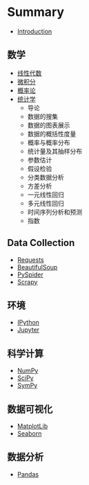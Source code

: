 # Summary

* [Introduction](README.md)

## 数学

* [线性代数](mathematics/linear-algebra.md)
* [微积分](mathematics/calculus.md)
* [概率论](mathematics/probability-theory.md)
* [统计学](mathematics/statistics.md)
  * 导论
  * 数据的搜集
  * 数据的图表展示
  * 数据的概括性度量
  * 概率与概率分布
  * 统计量及其抽样分布
  * 参数估计
  * 假设检验
  * 分类数据分析
  * 方差分析
  * 一元线性回归
  * 多元线性回归
  * 时间序列分析和预测
  * 指数

## Data Collection

* [Requests](data-collection/requests.md)
* [BeautifulSoup](data-collection/beautifulsoup.md)
* [PySpider](data-collection/pyspider.md)
* [Scrapy](data-collection/scrapy.md)

## 环境

* [IPython](environment/ipython.md)
* [Jupyter](environment/jupyter.md)

## 科学计算

* [NumPy](scientific-computing/numpy.md)
* [SciPy](scientific-computing/scipy.md)
* [SymPy](scientific-computing/sympy.md)

## 数据可视化

* [MatplotLib](data-visualization/matplotlib.md)
* [Seaborn](data-visualization/seaborn.md)

## 数据分析

* [Pandas](data-analysis/pandas.md)

